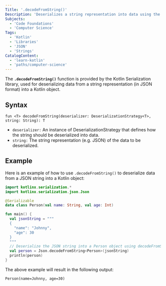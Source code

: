 ```yaml
---
Title: '.decodeFromString()'
Description: 'Deserializes a string representation into data using the Kotlin Serialization library'
Subjects:
  - 'Code Foundations'
  - 'Computer Science'
Tags:
  - 'Kotlin'
  - 'Libraries'
  - 'JSON'
  - 'Strings'
CatalogContent: 
  - 'learn-kotlin'
  - 'paths/computer-science'
---
```


The **`.decodeFromString()`** function is provided by the Kotlin Serialization library, used for deserializing data from a string representation (in JSON format) into a Kotlin object.

## Syntax

```pseudo
fun <T> decodeFromString(deserializer: DeserializationStrategy<T>, string: String): T
```

- `deserializer:` An instance of DeserializationStrategy that defines how the string should be deserialized into data.
- `string:` The string representation (e.g. JSON) of the data to be deserialized.

## Example

Here is an example of how to use `.decodeFromString()` to deserialize data from a JSON string into a Kotlin object:

```kotlin
import kotlinx.serialization.*
import kotlinx.serialization.json.Json

@Serializable
data class Person(val name: String, val age: Int)

fun main() {
  val jsonString = """
  {
    "name": "Johnny",
    "age": 30
  }
  """
  // Deserialize the JSON string into a Person object using decodeFromString()
  val person = Json.decodeFromString<Person>(jsonString)
  println(person)
}
```

The above example will result in the following output:

```shell
Person(name=Johnny, age=30)
```
